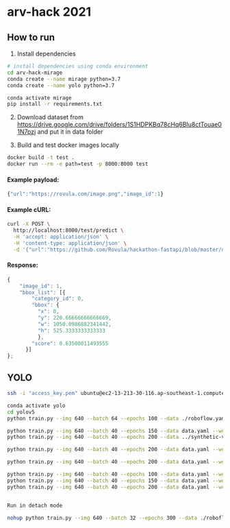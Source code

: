 # arv-hack 2021

## How to run

1. Install dependencies

```bash
# install dependencies using conda environment  
cd arv-hack-mirage
conda create --name mirage python=3.7
conda create --name yolo python=3.7

conda activate mirage
pip install -r requirements.txt
 ```   

2. Download dataset from https://drive.google.com/drive/folders/1S1HDPKBq78cHq6BIu8ctTouae01N7pzj and put it in data folder


3. Build and test docker images locally

```bash
docker build -t test .
docker run --rm -e path=test -p 8000:8000 test
```
#### Example payload:

```javascript
{"url":"https://rovula.com/image.png","image_id":1}
```

#### Example cURL:

```bash
curl -X POST \
  http://localhost:8000/test/predict \
  -H 'accept: application/json' \
  -H 'content-type: application/json' \
  -d '{"url":"https://github.com/Rovula/hackathon-fastapi/blob/master/doc/20201107122805838.png?raw=true","image_id":20201107122805838}'
```

#### Response:

```javascript
{
    "image_id": 1,
    "bbox_list": [{
        "category_id": 0,
        "bbox": {
          "x": 0,
          "y": 220.66666666666669,
          "w": 1050.0986882341442,
          "h": 525.3333333333333
          },
        "score": 0.63508011493555
      }]
};
```


## YOLO

```bash 
ssh -i "access_key.pem" ubuntu@ec2-13-213-30-116.ap-southeast-1.compute.amazonaws.com
```

```bash 
conda activate yolo
cd yolov5
python train.py --img 640 --batch 64 --epochs 100 --data ./roboflow.yaml --weights yolov5m.pt --cache

python train.py --img 640 --batch 40 --epochs 150 --data data.yaml --weights yolov5m.pt --cache
python train.py --img 640 --batch 40 --epochs 200 --data ../synthetic-v1/data.yaml --weights yolov5m.pt --cache

python train.py --img 640 --batch 40 --epochs 200 --data data.yaml --weights /home/ec2-user/yolov5/runs/train/exp21/weights/best.pt --cache 

python train.py --img 640 --batch 40 --epochs 200 --data data.yaml --weights yolov5m.pt --hyp hyp_evolve.yaml --cache

python train.py --img 640 --batch 40 --epochs 100 --data data.yaml --weights /home/ec2-user/yolov5/runs/train/exp23/weights/best.pt --cache
python train.py --img 640 --batch 40 --epochs 150 --data data.yaml --weights syn-v2-ep10.pt --cache
python train.py --img 640 --batch 40 --epochs 200 --data data.yaml --weights /home/ec2-user/yolov5/runs/train/exp13/weights/best.pt --cache


Run in detach mode

nohup python train.py --img 640 --batch 32 --epochs 300 --data ./roboflow.yaml --weights yolov5s.pt --cache > run.txt &
```
